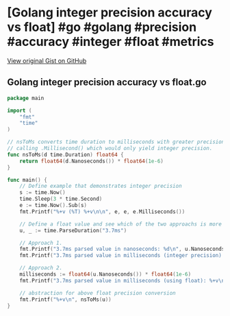 # [Golang integer precision accuracy vs float] #go #golang #precision #accuracy #integer #float #metrics

[View original Gist on GitHub](https://gist.github.com/Integralist/97f8b86ebde43a33b27289d7b87ffc0d)

## Golang integer precision accuracy vs float.go

```go
package main

import (
	"fmt"
	"time"
)

// nsToMs converts time duration to milliseconds with greater precision than
// calling .Millisecond() which would only yield integer precision.
func nsToMs(d time.Duration) float64 {
	return float64(d.Nanoseconds()) * float64(1e-6)
}

func main() {
	// Define example that demonstrates integer precision
	s := time.Now()
	time.Sleep(3 * time.Second)
	e := time.Now().Sub(s)
	fmt.Printf("%+v (%T) %+v\n\n", e, e, e.Milliseconds())

	// Define a float value and see which of the two approachs is more accurate
	u, _ := time.ParseDuration("3.7ms")

	// Approach 1.
	fmt.Printf("3.7ms parsed value in nanoseconds: %d\n", u.Nanoseconds())
	fmt.Printf("3.7ms parsed value in milliseconds (integer precision): %d\n", u.Milliseconds())

	// Approach 2.
	milliseconds := float64(u.Nanoseconds()) * float64(1e-6)
	fmt.Printf("3.7ms parsed value in milliseconds (using float): %+v\n", milliseconds)

  	// abstraction for above float precision conversion
	fmt.Printf("%+v\n", nsToMs(u))
}
```

